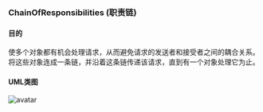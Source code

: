 ### ChainOfResponsibilities (职责链)


#### 目的

 
使多个对象都有机会处理请求，从而避免请求的发送者和接受者之间的耦合关系。将这些对象连成一条链，并沿着这条链传递该请求，直到有一个对象处理它为止。
#### UML类图


![avatar](uml/uml.png)
